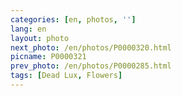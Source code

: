 ```yaml
---
categories: [en, photos, '']
lang: en
layout: photo
next_photo: /en/photos/P0000320.html
picname: P0000321
prev_photo: /en/photos/P0000285.html
tags: [Dead Lux, Flowers]
---
```

